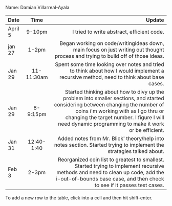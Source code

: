 Name: Damian Villarreal-Ayala

| Date    |    Time    |                                                                                                                                                                                                                                                                       Update |
|:--------|:----------:|-----------------------------------------------------------------------------------------------------------------------------------------------------------------------------------------------------------------------------------------------------------------------------:|
| April 5 |   9-10pm   |                                                                                                                                                                                                                                   I tried to write abstract, efficient code. |
| jan 27  |   1-2pm    |                                                                                                                                              Began working on code/writingideas down, main focus on just writing out thought process and trying to build off of those ideas. |
| Jan 29  | 11-11:30am |                                                                                                                                        Spent some time looking over notes and tried to think about how I would implement a recursive method, need to think about base cases. |
| Jan 29  |  8-9:15pm  | Started thinking about how to divy up the problem into smaller sections, and started considering between changing the number of coins i'm working with as I go thru or changing the target number. I figure I will need dynamic programming to make it work or be efficient. |
| Jan 31  | 12:40-1:40 |                                                                                                                                                         Added notes from Mr. Blick' theory/help into notes section. Started trying to implement the stratagies talked about. |
| Feb 3   |   2-3pm    |                                                                    Reorganized coin list to greatest to smallest. Started trying to implement recursive methods and need to clean up code, add the i-out-of-bounds base case, and then check to see if it passes test cases. |


To add a new row to the table, click into a cell and then hit shift-enter.